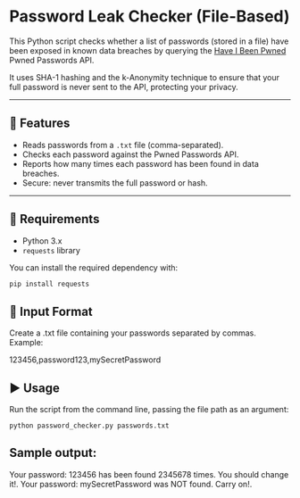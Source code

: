# Password Leak Checker (File-Based)

This Python script checks whether a list of passwords (stored in a file) have been exposed in known data breaches by querying the [Have I Been Pwned](https://haveibeenpwned.com/API/v3#PwnedPasswords) Pwned Passwords API.

It uses SHA-1 hashing and the k-Anonymity technique to ensure that your full password is never sent to the API, protecting your privacy.

---

## 🔧 Features

- Reads passwords from a `.txt` file (comma-separated).
- Checks each password against the Pwned Passwords API.
- Reports how many times each password has been found in data breaches.
- Secure: never transmits the full password or hash.

---

## 🧰 Requirements

- Python 3.x
- `requests` library

You can install the required dependency with:

```bash
pip install requests
```

## 📄 Input Format
Create a .txt file containing your passwords separated by commas.
Example:

123456,password123,mySecretPassword

## ▶️ Usage
Run the script from the command line, passing the file path as an argument:
```
python password_checker.py passwords.txt
```
## Sample output:
Your password: 123456 has been found 2345678 times. You should change it!.
Your password: mySecretPassword was NOT found. Carry on!.
